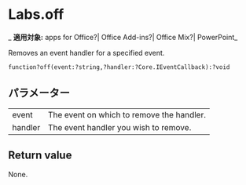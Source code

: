 
# Labs.off

 _ **適用対象:** apps for Office?| Office Add-ins?| Office Mix?| PowerPoint_

Removes an event handler for a specified event.

```
function?off(event:?string,?handler:?Core.IEventCallback):?void
```


## パラメーター


|||
|:-----|:-----|
|event|The event on which to remove the handler.|
|handler|The event handler you wish to remove.|

## Return value

None.

